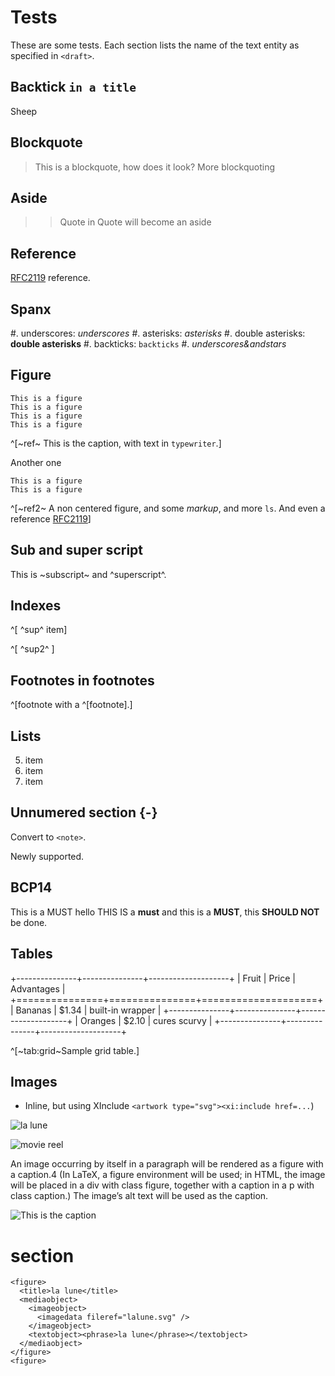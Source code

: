 #  Tests

These are some tests. Each section lists the name of the text entity as specified in `<draft>`.

## Backtick `in a title`

Sheep

## Blockquote

> This is a blockquote, how does it look?
> More blockquoting

## Aside

> > Quote in Quote will become an aside

## Reference

[RFC2119](#RFC2119) reference.

## Spanx

#. underscores: _underscores_
#. asterisks: *asterisks*
#. double asterisks: **double asterisks**
#. backticks: `backticks`
#. *_underscores&andstars_*

## Figure

    This is a figure
    This is a figure
    This is a figure
    This is a figure
^[~ref~ This is the caption, with text in `typewriter`.]

Another one

    This is a figure
    This is a figure
^[~ref2~ A non centered figure, and some *markup*, and more `ls`. And even a reference [RFC2119](#RFC2199)]

## Sub and super script

This is ~subscript~ and ^superscript^.

## Indexes

^[ ^sup^ item]

^[ ^sup2^ ]

## Footnotes in footnotes

^[footnote with a ^[footnote].]

## Lists

5. item
6. item
7. item

## Unnumered section {-}

Convert to `<note>`.

Newly supported.

## BCP14

This is a MUST hello
THIS IS a **must** and this is a **MUST**, this **SHOULD NOT** be done.

## Tables

+---------------+---------------+--------------------+
| Fruit         | Price         | Advantages         |
+===============+===============+====================+
| Bananas       | $1.34         | built-in wrapper   |
+---------------+---------------+--------------------+
| Oranges       | $2.10         | cures scurvy       |
+---------------+---------------+--------------------+

^[~tab:grid~Sample grid table.]

## Images

* Inline, but using XInclude `<artwork type="svg"><xi:include href=...`)               

![la lune](lalune.svg "Voyage to the moon")

![movie reel]

[movie reel]: movie.svg

An image occurring by itself in a paragraph will be rendered as a figure with a
caption.4 (In LaTeX, a figure environment will be used; in HTML, the image will
be placed in a div with class figure, together with a caption in a p with class
caption.) The image’s alt text will be used as the caption.

![This is the caption](/url/of/image.svg)


# section

    <figure>
      <title>la lune</title>
      <mediaobject>
        <imageobject>
          <imagedata fileref="lalune.svg" />
        </imageobject>
        <textobject><phrase>la lune</phrase></textobject>
      </mediaobject>
    </figure>
    <figure>

